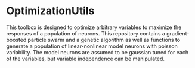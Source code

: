 # OptimizationUtils

This toolbox is designed to optimize arbitrary variables to maximize the responses of a population of neurons. This repository contains a gradient-boosted particle swarm and a genetic algorithm as well as functions to generate a population of linear-nonlinear model neurons with poisson variability. The model neurons are assumed to be gaussian tuned for each of the variables, but variable independence can be manipulated.
